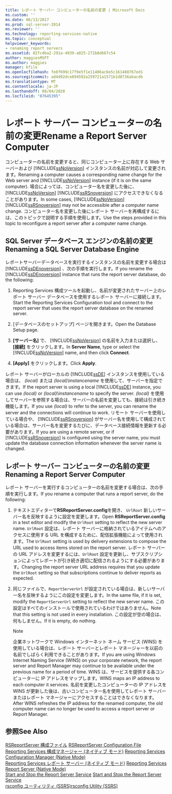 ```yaml
---
title: レポート サーバー コンピューターの名前の変更 | Microsoft Docs
ms.custom: ''
ms.date: 06/13/2017
ms.prod: sql-server-2014
ms.reviewer: ''
ms.technology: reporting-services-native
ms.topic: conceptual
helpviewer_keywords:
- renaming report servers
ms.assetid: 82fc4ba2-291a-4939-a025-271b8d687c54
author: maggiesMSFT
ms.author: maggies
manager: kfile
ms.openlocfilehash: fe8f699c17f9e5f1e11406ac6e5c161488767ed1
ms.sourcegitcommit: ad4d92dce894592a259721a1571b1d8736abacdb
ms.translationtype: MT
ms.contentlocale: ja-JP
ms.lasthandoff: 08/04/2020
ms.locfileid: "87645395"
---
```

# <a name="rename-a-report-server-computer"></a><span data-ttu-id="32fbb-102">レポート サーバー コンピューターの名前の変更</span><span class="sxs-lookup"><span data-stu-id="32fbb-102">Rename a Report Server Computer</span></span>
  <span data-ttu-id="32fbb-103">コンピューターの名前を変更すると、同じコンピューター上に存在する Web サーバーおよび [!INCLUDE[ssNoVersion](../../includes/ssnoversion-md.md)] インスタンスの名前が対応して変更されます。</span><span class="sxs-lookup"><span data-stu-id="32fbb-103">Renaming a computer causes a corresponding name change for the Web server and [!INCLUDE[ssNoVersion](../../includes/ssnoversion-md.md)] instance (if it is on the same computer).</span></span> <span data-ttu-id="32fbb-104">場合によっては、コンピューター名を変更した後に、[!INCLUDE[ssNoVersion](../../includes/ssnoversion-md.md)] [!INCLUDE[ssRSnoversion](../../includes/ssrsnoversion-md.md)] にアクセスできなくなることがあります。</span><span class="sxs-lookup"><span data-stu-id="32fbb-104">In some cases, [!INCLUDE[ssNoVersion](../../includes/ssnoversion-md.md)] [!INCLUDE[ssRSnoversion](../../includes/ssrsnoversion-md.md)] may not be accessible after a computer name change.</span></span> <span data-ttu-id="32fbb-105">コンピューター名を変更した後にレポート サーバーを再構成するには、このトピックで説明する手順を使用します。</span><span class="sxs-lookup"><span data-stu-id="32fbb-105">Use the steps provided in this topic to reconfigure a report server after a computer name change.</span></span>  
  
## <a name="renaming-a-sql-server-database-engine"></a><span data-ttu-id="32fbb-106">SQL Server データベース エンジンの名前の変更</span><span class="sxs-lookup"><span data-stu-id="32fbb-106">Renaming a SQL Server Database Engine</span></span>  
 <span data-ttu-id="32fbb-107">レポートサーバーデータベースを実行するインスタンスの名前を変更する場合は [!INCLUDE[ssDEnoversion](../../includes/ssdenoversion-md.md)] 、次の手順を実行します。</span><span class="sxs-lookup"><span data-stu-id="32fbb-107">If you rename the [!INCLUDE[ssDEnoversion](../../includes/ssdenoversion-md.md)] instance that runs the report server database, do the following:</span></span>  
  
1.  <span data-ttu-id="32fbb-108">Reporting Services 構成ツールを起動し、名前が変更されたサーバー上のレポート サーバー データベースを使用するレポート サーバーに接続します。</span><span class="sxs-lookup"><span data-stu-id="32fbb-108">Start the Reporting Services Configuration tool and connect to the report server that uses the report server database on the renamed server.</span></span>  
  
2.  <span data-ttu-id="32fbb-109">[データベースのセットアップ] ページを開きます。</span><span class="sxs-lookup"><span data-stu-id="32fbb-109">Open the Database Setup page.</span></span>  
  
3.  <span data-ttu-id="32fbb-110">**[サーバー名]** で、 [!INCLUDE[ssNoVersion](../../includes/ssnoversion-md.md)] の名前を入力または選択し、 **[接続]** をクリックします。</span><span class="sxs-lookup"><span data-stu-id="32fbb-110">In **Server Name**, type or select the [!INCLUDE[ssNoVersion](../../includes/ssnoversion-md.md)] name, and then click **Connect**.</span></span>  
  
4.  <span data-ttu-id="32fbb-111">**[Apply]** をクリックします。</span><span class="sxs-lookup"><span data-stu-id="32fbb-111">Click **Apply**.</span></span>  
  
 <span data-ttu-id="32fbb-112">レポート サーバーがローカルの [!INCLUDE[ssDE](../../includes/ssde-md.md)] インスタンスを使用している場合は、 *(local)* または *(local)\instancename* を使用して、サーバーを指定できます。</span><span class="sxs-lookup"><span data-stu-id="32fbb-112">If the report server is using a local [!INCLUDE[ssDE](../../includes/ssde-md.md)] instance, you can use *(local)* or *(local)\instancename* to specify the server.</span></span> <span data-ttu-id="32fbb-113">*(local)* を使用してサーバーを参照する場合は、サーバーの名前を変更しても、接続は引き続き機能します。</span><span class="sxs-lookup"><span data-stu-id="32fbb-113">If you use *(local)* to refer to the server, you can rename the server and the connections will continue to work.</span></span> <span data-ttu-id="32fbb-114">リモート サーバーを使用している場合や、 [!INCLUDE[ssRSnoversion](../../includes/ssrsnoversion-md.md)] がサーバー名を使用して構成されている場合は、サーバー名を変更するたびに、データベース接続情報を更新する必要があります。</span><span class="sxs-lookup"><span data-stu-id="32fbb-114">If you are using a remote server, or if [!INCLUDE[ssRSnoversion](../../includes/ssrsnoversion-md.md)] is configured using the server name, you must update the database connection information whenever the server name is changed.</span></span>  
  
## <a name="renaming-a-report-server-computer"></a><span data-ttu-id="32fbb-115">レポート サーバー コンピューターの名前の変更</span><span class="sxs-lookup"><span data-stu-id="32fbb-115">Renaming a Report Server Computer</span></span>  
 <span data-ttu-id="32fbb-116">レポート サーバーを実行するコンピューターの名前を変更する場合は、次の手順を実行します。</span><span class="sxs-lookup"><span data-stu-id="32fbb-116">If you rename a computer that runs a report server, do the following:</span></span>  
  
1.  <span data-ttu-id="32fbb-117">テキストエディターで**RSReportServer.config**を開き、 `UrlRoot` 新しいサーバー名を反映するように設定を変更します。</span><span class="sxs-lookup"><span data-stu-id="32fbb-117">Open **RSReportServer.config** in a text editor and modify the `UrlRoot` setting to reflect the new server name.</span></span> <span data-ttu-id="32fbb-118">`UrlRoot` 設定は、レポート サーバーに格納されているアイテムへのアクセスに使用する URL を構成するために、配信拡張機能によって使用されます。</span><span class="sxs-lookup"><span data-stu-id="32fbb-118">The `UrlRoot` setting is used by delivery extensions to compose the URL used to access items stored on the report server.</span></span> <span data-ttu-id="32fbb-119">レポート サーバーの URL アドレスを変更するには、`UrlRoot` 設定を更新し、サブスクリプションによってレポートが引き続き適切に配信されるようにする必要があります。</span><span class="sxs-lookup"><span data-stu-id="32fbb-119">Changing the report server URL address requires that you update the `UrlRoot` setting so that subscriptions continue to deliver reports as expected.</span></span>  
  
2.  <span data-ttu-id="32fbb-120">同じファイルで、`ReportServerUrl` が設定されている場合は、新しいサーバー名を反映するようにこの設定を変更します。</span><span class="sxs-lookup"><span data-stu-id="32fbb-120">In the same file, if it is set, modify the `ReportServerUrl` setting to reflect the new server name.</span></span> <span data-ttu-id="32fbb-121">この設定はすべてのインストールで使用されているわけではありません。</span><span class="sxs-lookup"><span data-stu-id="32fbb-121">Note that this setting is not used in every installation.</span></span> <span data-ttu-id="32fbb-122">この設定が空の場合は、何もしません。</span><span class="sxs-lookup"><span data-stu-id="32fbb-122">If it is empty, do nothing.</span></span>  
  
    > [!NOTE]  
    >  <span data-ttu-id="32fbb-123">企業ネットワークで Windows インターネット ネーム サービス (WINS) を使用している場合は、レポート サーバーとレポート マネージャーを以前の名前でしばらく利用できることがあります。</span><span class="sxs-lookup"><span data-stu-id="32fbb-123">If you are using Windows Internet Naming Service (WINS) on your corporate network, the report server and Report Manager may continue to be available under the previous name for a period of time.</span></span> <span data-ttu-id="32fbb-124">WINS は、サービスを提供する各コンピューターに IP アドレスをマップします。</span><span class="sxs-lookup"><span data-stu-id="32fbb-124">WINS maps an IP address to each computer it services.</span></span> <span data-ttu-id="32fbb-125">名前を変更したコンピューターの IP アドレスを WINS が更新した後は、古いコンピューター名を使用してレポート サーバーまたはレポート マネージャーにアクセスすることはできなくなります。</span><span class="sxs-lookup"><span data-stu-id="32fbb-125">After WINS refreshes the IP address for the renamed computer, the old computer name can no longer be used to access a report server or Report Manager.</span></span>  
  
## <a name="see-also"></a><span data-ttu-id="32fbb-126">参照</span><span class="sxs-lookup"><span data-stu-id="32fbb-126">See Also</span></span>  
 <span data-ttu-id="32fbb-127">[RSReportServer 構成ファイル](rsreportserver-config-configuration-file.md) </span><span class="sxs-lookup"><span data-stu-id="32fbb-127">[RSReportServer Configuration File](rsreportserver-config-configuration-file.md) </span></span>  
 <span data-ttu-id="32fbb-128">[Reporting Services 構成マネージャー &#40;ネイティブ モード&#41;](../../sql-server/install/reporting-services-configuration-manager-native-mode.md) </span><span class="sxs-lookup"><span data-stu-id="32fbb-128">[Reporting Services Configuration Manager &#40;Native Mode&#41;](../../sql-server/install/reporting-services-configuration-manager-native-mode.md) </span></span>  
 <span data-ttu-id="32fbb-129">[Reporting Services レポート サーバー (ネイティブ モード)](reporting-services-report-server-native-mode.md) </span><span class="sxs-lookup"><span data-stu-id="32fbb-129">[Reporting Services Report Server &#40;Native Mode&#41;](reporting-services-report-server-native-mode.md) </span></span>  
 <span data-ttu-id="32fbb-130">[Start and Stop the Report Server Service](start-and-stop-the-report-server-service.md) </span><span class="sxs-lookup"><span data-stu-id="32fbb-130">[Start and Stop the Report Server Service](start-and-stop-the-report-server-service.md) </span></span>  
 [<span data-ttu-id="32fbb-131">rsconfig ユーティリティ &#40;SSRS&#41;</span><span class="sxs-lookup"><span data-stu-id="32fbb-131">rsconfig Utility &#40;SSRS&#41;</span></span>](../tools/rsconfig-utility-ssrs.md)  
  
  
